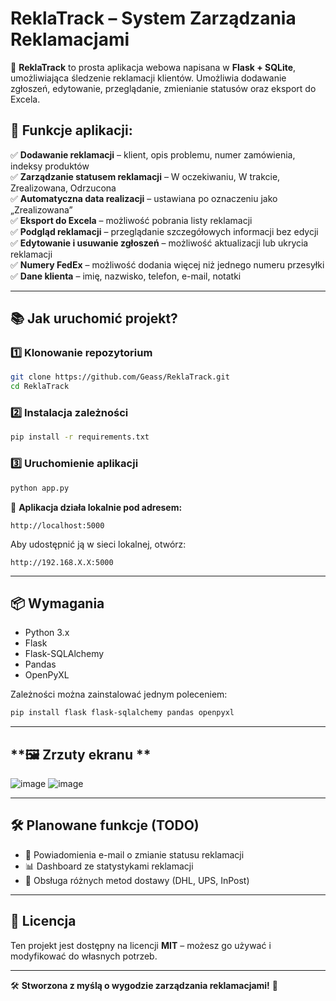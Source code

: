 # **ReklaTrack – System Zarządzania Reklamacjami**

🚀 **ReklaTrack** to prosta aplikacja webowa napisana w **Flask + SQLite**, umożliwiająca śledzenie reklamacji klientów. Umożliwia dodawanie zgłoszeń, edytowanie, przeglądanie, zmienianie statusów oraz eksport do Excela.

## **🔧 Funkcje aplikacji:**

✅ **Dodawanie reklamacji** – klient, opis problemu, numer zamówienia, indeksy produktów  
✅ **Zarządzanie statusem reklamacji** – W oczekiwaniu, W trakcie, Zrealizowana, Odrzucona  
✅ **Automatyczna data realizacji** – ustawiana po oznaczeniu jako „Zrealizowana”  
✅ **Eksport do Excela** – możliwość pobrania listy reklamacji  
✅ **Podgląd reklamacji** – przeglądanie szczegółowych informacji bez edycji  
✅ **Edytowanie i usuwanie zgłoszeń** – możliwość aktualizacji lub ukrycia reklamacji  
✅ **Numery FedEx** – możliwość dodania więcej niż jednego numeru przesyłki  
✅ **Dane klienta** – imię, nazwisko, telefon, e-mail, notatki  

---

## **📚 Jak uruchomić projekt?**

### **1️⃣ Klonowanie repozytorium**
```bash
git clone https://github.com/Geass/ReklaTrack.git
cd ReklaTrack
```

### **2️⃣ Instalacja zależności**
```bash
pip install -r requirements.txt
```

### **3️⃣ Uruchomienie aplikacji**
```bash
python app.py
```
📄 **Aplikacja działa lokalnie pod adresem:**  
```
http://localhost:5000
```

Aby udostępnić ją w sieci lokalnej, otwórz:  
```
http://192.168.X.X:5000
```

---

## **📦 Wymagania**
- Python 3.x  
- Flask  
- Flask-SQLAlchemy  
- Pandas  
- OpenPyXL  

Zależności można zainstalować jednym poleceniem:
```bash
pip install flask flask-sqlalchemy pandas openpyxl
```

---

## **🖼️ Zrzuty ekranu **
![image](https://github.com/user-attachments/assets/6d4a3f43-4295-48f1-9538-36ef4e47dc7c)
![image](https://github.com/user-attachments/assets/90a00d77-c9bc-420d-9f60-d08d6e4a30eb)



---

## **🛠️ Planowane funkcje (TODO)**
- 🔄 Powiadomienia e-mail o zmianie statusu reklamacji  
- 📊 Dashboard ze statystykami reklamacji  
- 🍿️ Obsługa różnych metod dostawy (DHL, UPS, InPost)  

---

## **📜 Licencja**
Ten projekt jest dostępny na licencji **MIT** – możesz go używać i modyfikować do własnych potrzeb.  

---

🛠️ **Stworzona z myślą o wygodzie zarządzania reklamacjami!** 🚀
